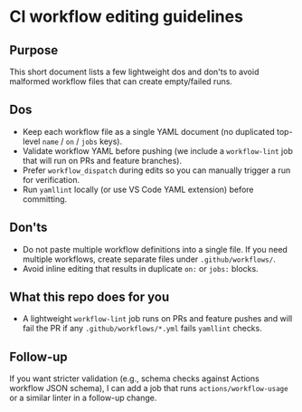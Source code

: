 CI workflow editing guidelines
=============================

Purpose
-------
This short document lists a few lightweight dos and don'ts to avoid malformed workflow files that can create empty/failed runs.

Dos
---
- Keep each workflow file as a single YAML document (no duplicated top-level `name` / `on` / `jobs` keys).
- Validate workflow YAML before pushing (we include a `workflow-lint` job that will run on PRs and feature branches).
- Prefer `workflow_dispatch` during edits so you can manually trigger a run for verification.
- Run `yamllint` locally (or use VS Code YAML extension) before committing.

Don'ts
------
- Do not paste multiple workflow definitions into a single file. If you need multiple workflows, create separate files under `.github/workflows/`.
- Avoid inline editing that results in duplicate `on:` or `jobs:` blocks.

What this repo does for you
--------------------------
- A lightweight `workflow-lint` job runs on PRs and feature pushes and will fail the PR if any `.github/workflows/*.yml` fails `yamllint` checks.

Follow-up
---------
If you want stricter validation (e.g., schema checks against Actions workflow JSON schema), I can add a job that runs `actions/workflow-usage` or a similar linter in a follow-up change.
